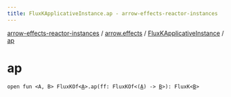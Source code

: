 ```yaml
---
title: FluxKApplicativeInstance.ap - arrow-effects-reactor-instances
---
```


[arrow-effects-reactor-instances](../../index.html) / [arrow.effects](../index.html) / [FluxKApplicativeInstance](index.html) / [ap](./ap.html)

# ap

`open fun <A, B> FluxKOf<`[`A`](ap.html#A)`>.ap(ff: FluxKOf<(`[`A`](ap.html#A)`) -> `[`B`](ap.html#B)`>): FluxK<`[`B`](ap.html#B)`>`